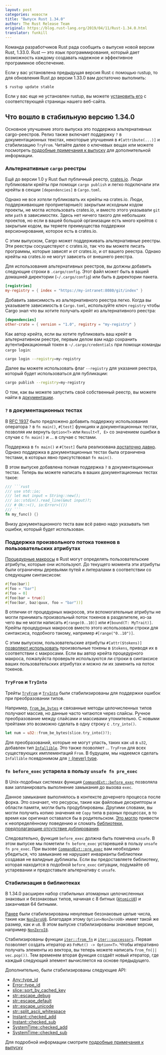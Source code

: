 ```yaml
---
layout: post
categories: новости
title: "Выпуск Rust 1.34.0"
author: The Rust Release Team
original: https://blog.rust-lang.org/2019/04/11/Rust-1.34.0.html
translator: funkill
---
```


Команда разработчиков Rust рада сообщить о выпуске новой версии Rust, 1.33.0. Rust — это язык программирования, который дает возможность каждому создавать надежное и эффективное программное обеспечение.

Если у вас установлена предыдущая версия Rust с помощью rustup, то для обновления Rust до версии 1.33.0 вам достаточно выполнить:

```
$ rustup update stable
```

Если у вас еще не установлен rustup, вы можете [установить его][install] с соответствующей страницы нашего веб-сайта.

[install]: https://www.rust-lang.org/install.html
[notes]: https://github.com/rust-lang/rust/blob/master/RELEASES.md#version-1340-2019-04-11

## Что вошло в стабильную версию 1.34.0

Основное улучшение этого выпуска это поддержка альтернативных cargo-реестров.
Релиз также включает поддержку `?` в документационных текстах, некоторые улучшения в `#[attribute(...)]` и стабилизацию `TryFrom`.
Читайте далее о ключевых вещах или можете посмотреть [подробные примечания к выпуску][notes] для дополнительной информации.

### Альтернативные `cargo` реестры

[crates.io]: http://crates.io/
[registry-docs]: https://doc.rust-lang.org/nightly/cargo/reference/registries.html#running-a-registry

Ещё до версии 1.0 у Rust был публичный реестр, [crates.io].
Люди публиковали крейты при помощи `cargo publish` и легко подключали
эти крейты в секции `[dependencies]` в `Cargo.toml`.

Однако не все _хотели_ публиковать их крейты на crates.io.
Люди, поддерживающие проприетарные/с закрытым исходным кодом проекты,
не могла использовать crates.io, и вместо этого указывали `git` или `path`
в зависимостях.
Здесь нет ничего такого для небольших проектов, но если в вашей
большой организации есть много крейтов с закрытым кодом, вы теряете
преимущества поддержки версионирования, которое есть в crates.io.

С этим выпуском, Cargo может поддерживать альтернативные реестры.
Эти реестры сосуществуют с crates.io, так что вы можете писать программы,
которые зависят и от crates.io, и от вашего реестра.
Однако крейты на crates.io не могут зависеть от внешнего реестра.

Для использования альтернативных реестров, вы должны добавить следующие
строки в `.cargo/config`. Этот файл может быть в вашей домашней
директории (`~/.cargo/config`) или быть в директории пакета.

```toml
[registries]
my-registry = { index = "https://my-intranet:8080/git/index" }
```

Добавить зависимость из альтернативного реестра легко.
Когда вы указываете зависимость в `Cargo.toml`, используйте ключ
`registry` чтобы Cargo знал что вы хотите получать крейт из альтернативного реестра:

```toml
[dependencies]
other-crate = { version = "1.0", registry = "my-registry" }
```

Как автор крейта, если вы хотите публиковать ваш крейт в
альтернативном реестре, первым делом вам надо сохранить
аутентификационный токен в `~/.cargo/credentials` при помощи команды
`cargo login`:

```sh
cargo login --registry=my-registry
```

Далее вы можете использовать флаг `--registry` для указания реестра,
который будет использоваться для публикации:

```sh
cargo publish --registry=my-registry
```

О том, как вы можете запустить свой собственный реестр, вы можете найти
в [документации][registry-docs].

### `?` в документационных тестах

[RFC 1937]: https://rust-lang.github.io/rfcs/1937-ques-in-main.html
[достаточно давно]: https://blog.rust-lang.org/2018/05/10/Rust-1.26.html#main-can-return-a-result

В [RFC 1937] было предложено добавить поддержку использования оператора
`?` в `fn main()`, `#[test]` функциях и документационных тестах, позволяя
им вернуть `Option<T>` или `Result<T, E>` со значением ошибки в
случае с `fn main()` и ... в случае с тестами.

Поддержка в `fn main()` и `#[test]` была реализована [достаточно давно].
Однако поддержка в документационных тестах была ограничена тестами,
в которых явно присутствовал `fn main()`.

В этом выпуске добавлена полная поддержка `?` в документационных тестах.
Теперь вы можете написать в ваших документационных тестах такое:

````rust
/// ```rust
/// use std::io;
/// let mut input = String::new();
/// io::stdin().read_line(&mut input)?;
/// # Ok::<(), io:Error>(())
/// ```
fn my_func() {}
````

Внизу документационного теста вам всё равно надо указывать тип ошибки, который будет использован.

### Поддержка произвольного потока токенов в пользовательских атрибутах

[Процедурные макросы]: https://blog.rust-lang.org/2018/12/21/Procedural-Macros-in-Rust-2018.html
[arbitrary-tts]: https://github.com/rust-lang/rust/pull/57367

[Процедурные макросы] в Rust могут определять пользовательские
атрибуты, которые они используют. До текущего момента эти атрибуты
были ограничены деревьями путей и литералами в соответствии со
следующим синтаксисом:

```rust
#[foo(bar)]
#[foo = "bar"]
#[foo = 0]
#[foo(bar = true)]
#[foo(bar, baz(quux, foo = "bar"))]
```

В отличии от процедурных макросов, эти вспомогательные атрибуты
не могли принимать произвольный поток токенов в разделителе, из-за
чего вы не могли написать `#[range(0..10)]` или `#[bound(T: MyTrait)]`.
Крейты процедурных макросов вместо этого использовали строки для
синтаксиса, подобного такому, например `#[range("0..10")]`.

С этим выпуском, пользовательские атрибуты `#[attr($tokens)]` [позволяют использовать][arbitrary-tts] произвольные токены в `$tokens`, приводя их в соответствии с макросами.
Если вы автор крейта процедурного макроса, пожалуйста проверьте
используются ли строки в синтаксисе ваших пользовательских атрибутах
и можно ли их заменить на поток токенов.

### `TryFrom` и `TryInto`

[`from_be_bytes`]: https://doc.rust-lang.org/std/primitive.u32.html#method.from_be_bytes
[never_type]: https://github.com/rust-lang/rust/issues/35121
[`TryFrom`]: https://doc.rust-lang.org/std/convert/trait.TryFrom.html
[`TryInto`]: https://doc.rust-lang.org/std/convert/trait.TryInto.html
[`Infallible`]: https://doc.rust-lang.org/std/convert/enum.Infallible.html

Трейты [`TryFrom`] и [`TryInto`] были стабилизированы для поддержки
ошибок при преобразовании типов.

Например, [`from_be_bytes`] и связанные методы целочисленных типов
получают массив, но данные часто читаются через слайсы. Ручное
преобразование между слайсами и массивами утомительно. С новыми
трейтами это возможно сделать в одну строку с `.try_into()`.

```rust
let num = u32::from_be_bytes(slice.try_into()?);
```

Для преобразований, которые не могут упасть, таких как `u8` в `u32`,
добавлен тип [`Infallible`]. Это также позволяет ... `TryFrom` для
всех существующих имплементаций `From`. В будущем, мы надеемся сделать
`Infallible` псевдонимом для [`!` (never) type][never_type].

### `fn before_exec` устарела в пользу `unsafe fn pre_exec`

[`CommandExt::before_exec`]: https://doc.rust-lang.org/std/os/unix/process/trait.CommandExt.html#tymethod.before_exec
[`CommandExt::pre_exec`]: https://doc.rust-lang.org/std/os/unix/process/trait.CommandExt.html#tymethod.pre_exec
[ub-possible]: https://github.com/rust-lang/rust/issues/39575#issuecomment-437658766
[non-dup]: https://github.com/rust-lang/rust/issues/39575#issuecomment-439645949

В Unix-подобных системах функция [`CommandExt::before_exec`]
позволяла вам запланировать выполнение замыкания до вызова `exec`.

Данное замыкание выполнялось в контексте дочернего процесса после форка.
Это означает, что ресурсы, такие как файловые дескрипторы и 
области памяти, могли быть продублированы. Другими словами, вы
могли получить копию значения не `Copy` типа в разных процессах,
в то время как оригинал оставался бы в родительском. [Это могло][ub-possible] привести к неопределённому поведению и сломать 
[библиотеки, предполагающие отсутствие дублирования][non-dup].

Следовательно, функция `before_exec` должна быть помечена `unsafe`.
В этом выпуске мы пометили `fn before_exec` устаревшей в пользу 
`unsafe fn pre_exec`. При вызове [`CommandExt::pre_exec`] вам 
необходимо убедиться, что замыкание не нарушает инварианты 
библиотеки создавая не валидные дубликаты. Если вы предоставляете
библиотеку, которая находится в подобной `before_exec` ситуации, 
подумайте об устаревании и предоставьте альтернативу с `unsafe`.

### Стабилизация в библиотеках

[`AtomicU8`]: https://doc.rust-lang.org/std/sync/atomic/struct.AtomicU8.html
[`NonZeroU8`]: https://doc.rust-lang.org/std/num/struct.NonZeroU8.html
[`NonZeroI8`]: https://doc.rust-lang.org/std/num/struct.NonZeroI8.html
[`iter::from_fn`]: https://doc.rust-lang.org/std/iter/fn.from_fn.html
[`iter::successors`]: https://doc.rust-lang.org/std/iter/fn.successors.html
[prev-1.28]: https://github.com/rust-lang/rust/blob/master/RELEASES.md#version-1280-2018-08-02

В 1.34.0 расширен набор стабильных атомарных целочисленных 
знаковых и беззнаковых типов, начиная с 8 битных ([`AtomicU8`]) и 
заканчивая 64 битными.

[Ранее][prev-1.28] были стабилизированы ненулевые беззнаковые 
целые числа, такие как [`NonZeroU8`]. Благодаря этому `Option<NonZeroU8>`
имеет такой же размер, как и `u8`. В этом выпуске стабилизированы
знаковые версии, например [`NonZeroI8`].

Стабилизированы функции [`iter::from_fn`] и [`iter::successors`].
Первая позволяет создать итератор из `FnMut() -> Option<T>`. Чтобы
итеративно получать элементы из вектора, вы теперь можете написать
`from_fn(|| vec.pop())`.
Тем временем вторая функция создаёт новый итератор, где каждый 
следующий элемент вычисляется на основе предыдущего.

Дополнительно, были стабилизированы следующие API:

- [Any::type_id](https://doc.rust-lang.org/std/any/trait.Any.html#tymethod.type_id)
- [Error::type_id](https://doc.rust-lang.org/std/error/trait.Error.html#method.type_id)
- [slice::sort_by_cached_key](https://doc.rust-lang.org/std/primitive.slice.html#method.sort_by_cached_key)
- [str::escape_debug](https://doc.rust-lang.org/std/primitive.str.html#method.escape_debug)
- [str::escape_default](https://doc.rust-lang.org/std/primitive.str.html#method.escape_default)
- [str::escape_unicode](https://doc.rust-lang.org/std/primitive.str.html#method.escape_unicode)
- [str::split_ascii_whitespace](https://doc.rust-lang.org/std/primitive.str.html#method.split_ascii_whitespace)
- [Instant::checked_add](https://doc.rust-lang.org/std/time/struct.Instant.html#method.checked_add)
- [Instant::checked_sub](https://doc.rust-lang.org/std/time/struct.Instant.html#method.checked_sub)
- [SystemTime::checked_add](https://doc.rust-lang.org/std/time/struct.SystemTime.html#method.checked_add)
- [SystemTime::checked_sub](https://doc.rust-lang.org/std/time/struct.SystemTime.html#method.checked_sub)

Для подробной информации смотрите [подробные примечания к выпуску][notes]